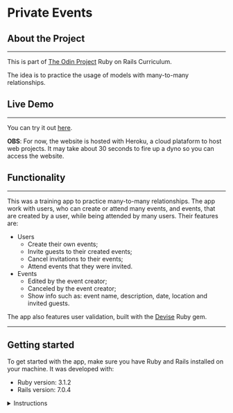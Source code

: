 # Private Events

## About the Project

---

This is part of [The Odin Project](https://www.theodinproject.com/lessons/ruby-on-rails-private-events) Ruby on Rails Curriculum.

The idea is to practice the usage of models with many-to-many relationships.

## Live Demo

---

You can try it out [here](http://oli-events-manager.herokuapp.com/).

**OBS**: For now, the website is hosted with Heroku, a cloud plataform to host web projects. It may take about 30 seconds to fire up a dyno so you can access the website.

## Functionality

---

This was a training app to practice many-to-many relationships. The app work with users, who can create or attend many events, and events, that are created by a user, while being attended by many users. Their features are:

* Users
  - Create their own events;
  - Invite guests to their created events;
  - Cancel invitations to their events;
  - Attend events that they were invited.
* Events
  - Edited by the event creator;
  - Canceled by the event creator;
  - Show info such as: event name, description, date, location and invited guests.

The app also features user validation, built with the [Devise](https://github.com/heartcombo/devise) Ruby gem.

---

## Getting started

To get started with the app, make sure you have Ruby and Rails installed on your machine. It was developed with:

* Ruby version: 3.1.2
* Rails version: 7.0.4

<details>
  <summary>Instructions</summary>

  Clone the repo to your local machine:
  ```ruby
  $ git clone https://github.com/FelipePinto02/events-manager.git
  ```
  Then, install the needed gems:
  ```ruby
  $ bundle install
  ```
  Next, migrate the database:
  ```ruby
  $ rails db:migrate
  ```
  Finally, on root path run a local server:
  ```ruby
  $ rails server
  ```
  Open browser to view application:
  ```ruby
  localhost:3000
  ```
</details>

